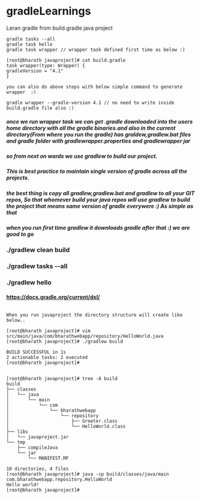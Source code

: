 # gradleLearnings
Leran gradle from build.gradle java project
```
gradle tasks --all
gradle task hello
gradle task wrapper // wrapper task defined first time as below :) 

[root@bharath javaproject]# cat build.gradle
task wrapper(type: Wrapper) {
gradleVersion = "4.1"
}

you can also do above steps with below simple command to generate wrapper  :) 

gradle wrapper --gradle-version 4.1 // no need to write inside build.gradle file also :)

```

##### once we run wrapper task we can get .gradle downloaded into the users home directory with all the gradle binaries.and also in the current directory(From where you run the gradle) has graldew,gradlew.bat files and gradle folder with gradlewrapper.properties and gradlewrapper jar
##### so from next on wards we use gradlew to build our project.
##### This is best practice to maintain single version of gradle across all the projects.
##### the best thing is copy all gradlew,gradlew.bat and gradlew to all your GIT repos, So that whomever build your java repos will use gradlew to build the project that means same version of gradle everywere :) As simple as that
##### when you run first time gradlew it downloads gradle after that :) we are good to go

### ./gradlew clean build
### ./gradlew tasks --all
### ./gradlew hello

#### https://docs.gradle.org/current/dsl/ 

```

When you run javaproject the directory structure will create like below..

[root@bharath javaproject]# vim src/main/java/com/bharathwebapp/repository/HelloWorld.java
[root@bharath javaproject]# ./gradlew build

BUILD SUCCESSFUL in 1s
2 actionable tasks: 2 executed
[root@bharath javaproject]#


[root@bharath javaproject]# tree -A build
build
├── classes
│   └── java
│       └── main
│           └── com
│               └── bharathwebapp
│                   └── repository
│                       ├── Greeter.class
│                       └── HelloWorld.class
├── libs
│   └── javaproject.jar
└── tmp
    ├── compileJava
    └── jar
        └── MANIFEST.MF

10 directories, 4 files
[root@bharath javaproject]# java -cp build/classes/java/main com.bharathwebapp.repository.HelloWorld
Hello world!
[root@bharath javaproject]#

```
